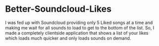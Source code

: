 Better-Soundcloud-Likes
=======================

I was fed up with Soundcloud providing only 5 Liked songs at a time and making me wait for all sounds to load to get to the bottom of the list. So, I made a completely clientside application that shows a list of your likes which loads much quicker and only loads sounds on demand.

